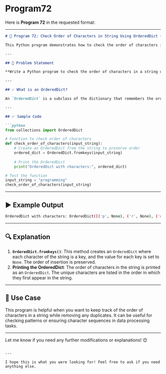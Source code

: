 # Program72
Here is **Program 72** in the requested format:

---

```markdown
# 📝 Program 72: Check Order of Characters in String Using OrderedDict (Python)

This Python program demonstrates how to check the order of characters in a string using the `OrderedDict()` class. By leveraging `OrderedDict`, we can preserve the order of the characters and compare their positions.

---

## 📌 Problem Statement

**Write a Python program to check the order of characters in a string using `OrderedDict()` class.**

---

## 💡 What is an OrderedDict?

An `OrderedDict` is a subclass of the dictionary that remembers the order of elements based on their insertion order. This property makes it very useful when you need to preserve the order in which items are added.

---

## ✅ Sample Code

```python
from collections import OrderedDict

# Function to check order of characters
def check_order_of_characters(input_string):
    # Create an OrderedDict from the string to preserve order
    ordered_dict = OrderedDict.fromkeys(input_string)
    
    # Print the OrderedDict
    print("OrderedDict with characters:", ordered_dict)

# Test the function
input_string = "programming"
check_order_of_characters(input_string)
```

---

## ▶️ Example Output

```bash
OrderedDict with characters: OrderedDict([('p', None), ('r', None), ('o', None), ('g', None), ('a', None), ('m', None), ('i', None), ('n', None)])
```

---

## 🔍 Explanation

1. **`OrderedDict.fromkeys()`**: This method creates an `OrderedDict` where each character of the string is a key, and the value for each key is set to `None`. The order of insertion is preserved.
2. **Printing the OrderedDict**: The order of characters in the string is printed as an `OrderedDict`. The unique characters are listed in the order in which they first appear in the string.

---

## 🎯 Use Case

This program is helpful when you want to keep track of the order of characters in a string while removing any duplicates. It can be useful for checking patterns or ensuring character sequences in data processing tasks.

---

Let me know if you need any further modifications or explanations! 😊

```

---

I hope this is what you were looking for! Feel free to ask if you need anything else.
